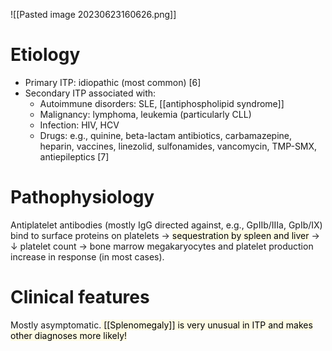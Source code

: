 ![[Pasted image 20230623160626.png]]
# Etiology
- Primary ITP: idiopathic (most common)  [6]
- Secondary ITP associated with:
	- Autoimmune disorders: SLE, [[antiphospholipid syndrome]]
	- Malignancy: lymphoma, leukemia (particularly CLL)
	- Infection: HIV, HCV
	- Drugs: e.g., quinine, beta-lactam antibiotics, carbamazepine, heparin, vaccines, linezolid, sulfonamides, vancomycin, TMP-SMX, antiepileptics  [7]
# Pathophysiology
Antiplatelet antibodies (mostly IgG directed against, e.g., GpIIb/IIIa, GpIb/IX) bind to surface proteins on platelets → <mark style="background: #FFF3A34A;">sequestration by spleen and liver</mark> → ↓ platelet count → bone marrow megakaryocytes and platelet production increase in response (in most cases).
# Clinical features
Mostly asymptomatic.<mark style="background: #FFF3A34A;"> [[Splenomegaly]] is very unusual in ITP and makes other diagnoses more likely! </mark>
